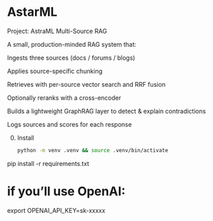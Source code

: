 # AstarML
Project: AstraML Multi-Source RAG

A small, production-minded RAG system that:

Ingests three sources (docs / forums / blogs)

Applies source-specific chunking

Retrieves with per-source vector search and RRF fusion

Optionally reranks with a cross-encoder

Builds a lightweight GraphRAG layer to detect & explain contradictions

Logs sources and scores for each response

0) Install
   ```bash
   python -m venv .venv && source .venv/bin/activate
pip install -r requirements.txt
# if you’ll use OpenAI:
export OPENAI_API_KEY=sk-xxxxx
